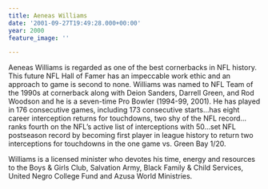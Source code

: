 ```yaml
---
title: Aeneas Williams
date: '2001-09-27T19:49:28.000+00:00'
year: 2000
feature_image: ''

---
```

Aeneas Williams is regarded as one of the best cornerbacks in NFL history. This future NFL Hall of Famer has an impeccable work ethic and an approach to game is second to none. Williams was named to NFL Team of the 1990s at cornerback along with Deion Sanders, Darrell Green, and Rod Woodson and he is a seven-time Pro Bowler (1994-99, 2001). He has played in 176 consecutive games, including 173 consecutive starts…has eight career interception returns for touchdowns, two shy of the NFL record…ranks fourth on the NFL’s active list of interceptions with 50…set NFL postseason record by becoming first player in league history to return two interceptions for touchdowns in the one game vs. Green Bay 1/20.

Williams is a licensed minister who devotes his time, energy and resources to the Boys & Girls Club, Salvation Army, Black Family & Child Services, United Negro College Fund and Azusa World Ministries.
